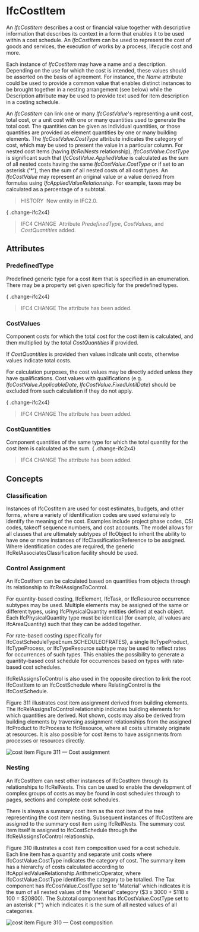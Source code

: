 # IfcCostItem

An _IfcCostItem_ describes a cost or financial value together with descriptive information that describes its context in a form that enables it to be used within a cost schedule. An _IfcCostItem_ can be used to represent the cost of goods and services, the execution of works by a process, lifecycle cost and more.

Each instance of _IfcCostItem_ may have a name and a description. Depending on the use for which the cost is intended, these values should be asserted on the basis of agreement. For instance, the _Name_ attribute could be used to provide a common value that enables distinct instances to be brought together in a nesting arrangement (see below) while the Description attribute may be used to provide text used for item description in a costing schedule.

An _IfcCostItem_ can link one or many _IfcCostValue_'s representing a unit cost, total cost, or a unit cost with one or many quantities used to generate the total cost. The quantities can be given as individual quantities, or those quantities are provided as element quantities by one or many building elements. The _IfcCostValue.CostType_ attribute indicates the category of cost, which may be used to present the value in a particular column. For nested cost items (having _IfcRelNests_ relationship), _IfcCostValue.CostType_ is significant such that _IfcCostValue.AppliedValue_ is calculated as the sum of all nested costs having the same _IfcCostValue.CostType_ or if set to an asterisk ('\*'), then the sum of all nested costs of all cost types. An _IfcCostValue_ may represent an original value or a value derived from formulas using _IfcAppliedValueRelationship_. For example, taxes may be calculated as a percentage of a subtotal.

> HISTORY&nbsp; New entity in IFC2.0.

{ .change-ifc2x4}
> IFC4 CHANGE&nbsp; Attribute _PredefinedType_, _CostValues_, and _CostQuantities_ added.

## Attributes

### PredefinedType
Predefined generic type for a cost item that is specified in an enumeration. There may be a property set given specificly for the predefined types.

{ .change-ifc2x4}
> IFC4 CHANGE The attribute has been added.

### CostValues
Component costs for which the total cost for the cost item is calculated, and then multiplied by the total _CostQuantities_ if provided.  

If _CostQuantities_ is provided then values indicate unit costs, otherwise values indicate total costs.

For calculation purposes, the cost values may be directly added unless they have qualifications.  Cost values with qualifications (e.g. _IfcCostValue.ApplicableDate_, _IfcCostValue.FixedUntilDate_) should be excluded from such calculation if they do not apply.

{ .change-ifc2x4}
> IFC4 CHANGE The attribute has been added.

### CostQuantities
Component quantities of the same type for which the total quantity for the cost item is calculated as the sum.
{ .change-ifc2x4}
> IFC4 CHANGE The attribute has been added.

## Concepts

### Classification

Instances of IfcCostItem are used for cost estimates, budgets, and other forms, where a variety of identification codes are used extensively to identify the meaning of the cost. Examples include project phase codes, CSI codes, takeoff sequence numbers, and cost accounts. The model allows for all classes that are ultimately subtypes of IfcObject to inherit the ability to have one or more instances of IfcClassificationReference to be assigned. Where identification codes are required, the generic IfcRelAssociatesClassification facility should be used.



### Control Assignment

An IfcCostItem can be calculated based on quantities from objects through its relationship to IfcRelAssignsToControl.


For quantity-based costing, IfcElement, IfcTask, or IfcResource occurrence subtypes may be used. Multiple elements may be assigned of the same or different types, using IfcPhysicalQuantity entities defined at each object. Each IfcPhysicalQuantity type must be identical (for example, all values are IfcAreaQuantity) such that they can be added together.




For rate-based costing (specifically for IfcCostScheduleTypeEnum.SCHEDULEOFRATES), a single IfcTypeProduct, IfcTypeProcess, or IfcTypeResource subtype may be used to reflect rates for occurrences of such types. This enables the possibility to generate a quantity-based cost schedule for occurrences based on types with rate-based cost schedules.


IfcRelAssignsToControl is also used in the opposite direction to link the root IfcCostItem to an IfcCostSchedule where RelatingControl is the IfcCostSchedule. 



Figure 311 illustrates cost item assignment derived from building elements. The IfcRelAssignsToControl relationship indicates building elements for which quantities are derived. Not shown, costs may also be derived from building elements by traversing assignment relationships from the assigned IfcProduct to IfcProcess to IfcResource, where all costs ultimately originate at resources. It is also possible for cost items to have assignments from processes or resources directly.


![cost item](../../../../figures/ifccostitem-assignment.png)
Figure 311 — Cost assignment



### Nesting

An IfcCostItem can nest other instances of IfcCostItem through its relationships to IfcRelNests. This can be used to enable the development of complex groups of costs as may be found in cost schedules through to pages, sections and complete cost schedules.


There is always a summary cost item as the root item of the tree representing the cost item nesting. Subsequent instances of IfcCostItem are assigned to the summary cost item using IfcRelNests. The summary cost item itself is assigned to IfcCostSchedule through the IfcRelAssignsToControl relationship.


Figure 310 illustrates a cost item composition used for a cost schedule. Each line item has a quantity and separate unit costs where IfcCostValue.CostType indicates the category of cost. The summary item has a hierarchy of costs calculated according to IfcAppliedValueRelationship.ArithmeticOperator, where IfcCostValue.CostType identifies the category to be totalled. The Tax component has IfcCostValue.CostType set to 'Material' which indicates it is the sum of all nested values of the 'Material' category ($3 x 3000 + $118 x 100 = $20800). The Subtotal component has IfcCostValue.CostType set to an asterisk ('*') which indicates it is the sum of all nested values of all categories.


![cost item](../../../../figures/ifccostitem-composition.png)
Figure 310 — Cost composition



